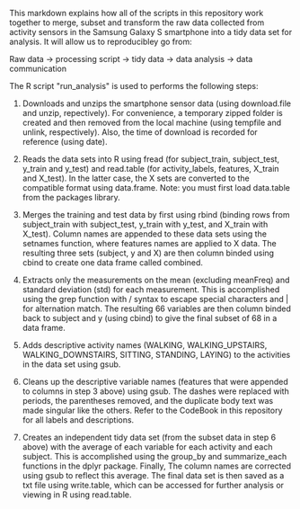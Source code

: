 This markdown explains how all of the scripts in this repository work together to merge, subset and transform the raw data collected from activity sensors in the Samsung Galaxy S smartphone into a tidy data set for analysis.  It will allow us to reproducibley go from:

Raw data -> processing script -> tidy data -> data analysis -> data communication


The R script "run_analysis" is used to performs the following steps:
 
1. Downloads and unzips the smartphone sensor data (using download.file and unzip, repectively).  For convenience, a temporary zipped folder is created and then removed from the local machine (using tempfile and unlink, respectively).  Also, the time of download is recorded for reference (using date). 

2. Reads the data sets into R using fread (for subject_train, subject_test, y_train and y_test) and read.table (for activity_labels, features, X_train and X_test).  In the latter case, the X sets are converted to the compatible format using data.frame.  Note: you must first load data.table from the packages library.

3. Merges the training and test data by first using rbind (binding rows from subject_train with subject_test, y_train with y_test, and X_train with X_test).  Column names are appended to these data sets using the setnames function, where features names are applied to X data.  The resulting three sets (subject, y and X) are then column binded using cbind to create one data frame called combined.
               
4. Extracts only the measurements on the mean (excluding meanFreq) and standard deviation (std) for each measurement. This is accomplished using the grep function with / syntax to escape special characters and | for alternation match.  The resulting 66 variables are then column binded back to subject and y (using cbind) to give the final subset of 68 in a data frame.

5. Adds descriptive activity names (WALKING, WALKING_UPSTAIRS, WALKING_DOWNSTAIRS, SITTING, STANDING, LAYING) to the activities in the data set using gsub.

6. Cleans up the descriptive variable names (features that were appended to columns in step 3 above) using gsub.  The dashes were replaced with periods, the parentheses removed, and the duplicate body text was made singular like the others.  Refer to the CodeBook in this repository for all labels and descriptions.

7. Creates an independent tidy data set (from the subset data in step 6 above) with the average of each variable for each activity and each subject.  This is accomplished using the group_by and summarize_each functions in the dplyr package.  Finally, The column names are corrected using gsub to reflect this average.  The final data set is then saved as a txt file using write.table, which can be accessed for further analysis or viewing in R using read.table.
